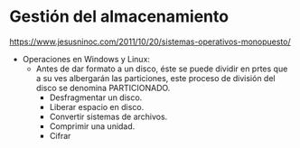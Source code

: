 # Gestión del almacenamiento
https://www.jesusninoc.com/2011/10/20/sistemas-operativos-monopuesto/

- Operaciones en Windows y Linux:
  - Antes de dar formato a un disco, éste se puede dividir en prtes que a su ves albergarán las particiones, este proceso de división del disco se denomina PARTICIONADO.
 	- Desfragmentar un disco.
 	- Liberar espacio en disco.
 	- Convertir sistemas de archivos.
 	- Comprimir una unidad.
 	- Cifrar
